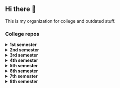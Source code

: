 ## Hi there 👋

This is my organization for college and outdated stuff.

### College repos

<details>
  <summary><b>1st semester</b></summary>
</details>
<details>
  <summary><b>2nd semester</b></summary>
</details>
<details>
  <summary><b>3rd semester</b></summary>
</details>
<details>
  <summary><b>4th semester</b></summary>
</details>
<details>
  <summary><b>5th semester</b></summary>
</details>
<details>
  <summary><b>6th semester</b></summary>
</details>
<details>
  <summary><b>7th semester</b></summary>

  - [G0005 - Advanced Algorithms](https://github.com/henrilhos-archives/G0005-Advanced-Algorithms)
  - [G0014 - Machine Learning](https://github.com/henrilhos-archives/G0014-Machine-Learning)
</details>
<details>
  <summary><b>8th semester</b></summary>
</details>
